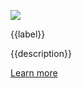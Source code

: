 
<div class="content-card">

![]({{icon}})

<p class="content-card-label">{{label}}</p>

<p class="content-card-description">{{description}}</p>

<a class="content-card-link" href="{{link}}">Learn more</a>

</div>